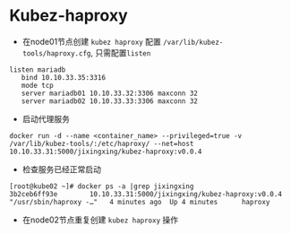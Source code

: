 # Kubez-haproxy


- 在node01节点创建 `kubez haproxy` 配置 `/var/lib/kubez-tools/haproxy.cfg`, 只需配置`listen`

```
listen mariadb
   bind 10.10.33.35:3316
   mode tcp
   server mariadb01 10.10.33.32:3306 maxconn 32
   server mariadb02 10.10.33.33:3306 maxconn 32

```

- 启动代理服务
```
docker run -d --name <container_name> --privileged=true -v /var/lib/kubez-tools/:/etc/haproxy/ --net=host 10.10.33.31:5000/jixingxing/kubez-haproxy:v0.0.4
```

- 检查服务已经正常启动
```
[root@kube02 ~]# docker ps -a |grep jixingxing
3b2ceb6ff93e        10.10.33.31:5000/jixingxing/kubez-haproxy:v0.0.4  "/usr/sbin/haproxy -…"   4 minutes ago  Up 4 minutes      haproxy
```

 - 在node02节点重复创建 `kubez haproxy` 操作

